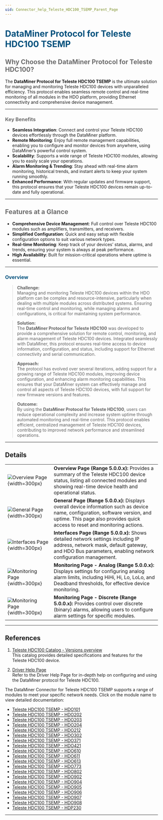```yaml
---
uid: Connector_help_Teleste_HDC100_TSEMP_Parent_Page
---
```

# <span style="color: #00517d;">**DataMiner Protocol for Teleste HDC100 TSEMP**</span>

## <span style="color: #6d6d6d;">Why Choose the DataMiner Protocol for Teleste HDC100?</span>

The **DataMiner Protocol for Teleste HDC100 TSEMP** is the ultimate solution for managing and monitoring Teleste HDC100 devices with unparalleled efficiency. This protocol enables seamless remote control and real-time monitoring of all modules in the HDO platform, providing Ethernet connectivity and comprehensive device management.

---

### <span style="color: #6d6d6d;">Key Benefits</span>

- **Seamless Integration**: Connect and control your Teleste HDC100 devices effortlessly through the DataMiner platform.
- **Remote Monitoring**: Enjoy full remote management capabilities, enabling you to configure and monitor devices from anywhere, using DataMiner’s powerful control system.
- **Scalability**: Supports a wide range of Teleste HDC100 modules, allowing you to easily scale your operations.
- **Alarm Monitoring & Trending**: Stay ahead with real-time alarm monitoring, historical trends, and instant alerts to keep your system running smoothly.
- **Enhanced Performance**: With regular updates and firmware support, this protocol ensures that your Teleste HDC100 devices remain up-to-date and fully operational.

---

## <span style="color: #6d6d6d;">Features at a Glance</span>

- **Comprehensive Device Management**: Full control over Teleste HDC100 modules such as amplifiers, transmitters, and receivers.
- **Simplified Configuration**: Quick and easy setup with flexible configuration options to suit various network types.
- **Real-time Monitoring**: Keep track of your devices’ status, alarms, and trends, ensuring your system is always at peak performance.
- **High Availability**: Built for mission-critical operations where uptime is essential.

---

### <span style="color: #00517d;">Overview</span>

> **Challenge:**  
> Managing and monitoring Teleste HDC100 devices within the HDO platform can be complex and resource-intensive, particularly when dealing with multiple modules across distributed systems. Ensuring real-time control and monitoring, while managing alarms and configurations, is critical for maintaining system performance.

> **Solution:**  
> The **DataMiner Protocol for Teleste HDC100** was developed to provide a comprehensive solution for remote control, monitoring, and alarm management of Teleste HDC100 devices. Integrated seamlessly with DataMiner, this protocol ensures real-time access to device information, configuration, and status, including support for Ethernet connectivity and serial communication.

> **Approach:**  
> The protocol has evolved over several iterations, adding support for a growing range of Teleste HDC100 modules, improving device configuration, and enhancing alarm monitoring capabilities. This ensures that your DataMiner system can effectively manage and control all aspects of Teleste HDC100 devices, with full support for new firmware versions and features.

> **Outcome:**  
> By using the **DataMiner Protocol for Teleste HDC100**, users can reduce operational complexity and increase system uptime through automated monitoring and real-time control. This protocol enables efficient, centralized management of Teleste HDC100 devices, contributing to improved network performance and streamlined operations.



---
## Details  

|   |   |
|---|---|
| ![Overview Page](~/connector/images/hdcOverviewPage.png){width=300px}  | **Overview Page (Range 5.0.0.x):** Provides a summary of the Teleste HDC100 device status, listing all connected modules and showing real-time device health and operational status. |
| ![General Page](~/connector/images/hdcGeneralPage.png){width=300px}  | **General Page (Range 5.0.0.x):** Displays overall device information such as device name, configuration, software version, and uptime. This page also provides quick access to reset and monitoring actions. |
| ![Interfaces Page](~/connector/images/hdcInterfacesPage.png){width=300px}  | **Interfaces Page (Range 5.0.0.x):** Shows detailed network settings including IP address, network mask, default gateway, and HDO Bus parameters, enabling network configuration management. |
| ![Monitoring Page](~/connector/images/hdcMonitoringAnalogPage.png){width=300px}  | **Monitoring Page - Analog (Range 5.0.0.x):** Displays settings for configuring analog alarm limits, including HiHi, Hi, Lo, LoLo, and Deadband thresholds, for effective device monitoring. |
| ![Monitoring Page](~/connector/images/hdcMonitoringDiscrete.png){width=300px}  | **Monitoring Page - Discrete (Range 5.0.0.x):** Provides control over discrete (binary) alarms, allowing users to configure alarm settings for specific modules. |


---
## References
1. [Teleste HDC100 Catalog - Versions overview](https://catalog.dataminer.services/details/e6231e48-f120-4993-ba47-8975295ea617)  
   This catalog provides detailed specifications and features for the Teleste HDC100 device.

2. [Driver Help Page](./Connector_help_Teleste_HDC100_TSEMP_Overview.md)  
   Refer to the Driver Help Page for in-depth help on configuring and using the DataMiner protocol for Teleste HDC100.

The DataMiner Connector for Teleste HDC100 TSEMP supports a range of modules to meet your specific network needs. Click on the module name to view detailed documentation:

- [Teleste HDC100 TSEMP - HDO101](xref:Connector_help_Teleste_HDC100_TSEMP_-_HDO101)
- [Teleste HDC100 TSEMP - HDO202](xref:Connector_help_Teleste_HDC100_TSEMP_-_HDO202)
- [Teleste HDC100 TSEMP - HDO203](xref:Connector_help_Teleste_HDC100_TSEMP_-_HDO203)
- [Teleste HDC100 TSEMP - HDO204](xref:Connector_help_Teleste_HDC100_TSEMP_-_HDO204)
- [Teleste HDC100 TSEMP - HDO212](xref:Connector_help_Teleste_HDC100_TSEMP_-_HDO212)
- [Teleste HDC100 TSEMP - HDO302](xref:Connector_help_Teleste_HDC100_TSEMP_-_HDO302)
- [Teleste HDC100 TSEMP - HDO371](xref:Connector_help_Teleste_HDC100_TSEMP_-_HDO371)
- [Teleste HDC100 TSEMP - HDO421](xref:Connector_help_Teleste_HDC100_TSEMP_-_HDO421)
- [Teleste HDC100 TSEMP - HDO610](xref:Connector_help_Teleste_HDC100_TSEMP_-_HDO610)
- [Teleste HDC100 TSEMP - HDO611](xref:Connector_help_Teleste_HDC100_TSEMP_-_HDO611)
- [Teleste HDC100 TSEMP - HDO613](xref:Connector_help_Teleste_HDC100_TSEMP_-_HDO613)
- [Teleste HDC100 TSEMP - HDO773](xref:Connector_help_Teleste_HDC100_TSEMP_-_HDO773)
- [Teleste HDC100 TSEMP - HDO802](xref:Connector_help_Teleste_HDC100_TSEMP_-_HDO802)
- [Teleste HDC100 TSEMP - HDO902](xref:Connector_help_Teleste_HDC100_TSEMP_-_HDO902)
- [Teleste HDC100 TSEMP - HDO904](xref:Connector_help_Teleste_HDC100_TSEMP_-_HDO904)
- [Teleste HDC100 TSEMP - HDO905](xref:Connector_help_Teleste_HDC100_TSEMP_-_HDO905)
- [Teleste HDC100 TSEMP - HDO906](xref:Connector_help_Teleste_HDC100_TSEMP_-_HDO906)
- [Teleste HDC100 TSEMP - HDO907](xref:Connector_help_Teleste_HDC100_TSEMP_-_HDO907)
- [Teleste HDC100 TSEMP - HDO908](xref:Connector_help_Teleste_HDC100_TSEMP_-_HDO908)
- [Teleste HDC100 TSEMP - HDP230](xref:Connector_help_Teleste_HDC100_TSEMP_-_HDP230)

---